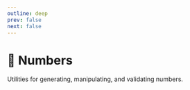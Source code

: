```yaml
---
outline: deep
prev: false
next: false
---
```


# 🔢 Numbers

Utilities for generating, manipulating, and validating numbers.
